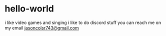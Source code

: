 # hello-world
i like video games and singing
i like to do discord stuff
you can reach me on my email jasoncolsr743@gmail.com
